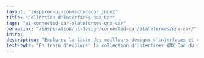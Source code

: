 ```yaml
---
layout: "inspirer-ui-connected-car_index"
title: "Collection d'interfaces QNX Car"
tags: "ui-connected-car-plateformes-qnx-car"
permalink: "/inspiration/ui-design/connected-car/plateformes/qnx-car/"
intro:
description: "Explorez la liste des meilleurs designs d'interfaces et concepts de tableaux de bord automobiles de QNX Car"
text-twtr: "En train d'explorer la collection d'interfaces QNX Car du @MagDuWebdesign"
---
```

